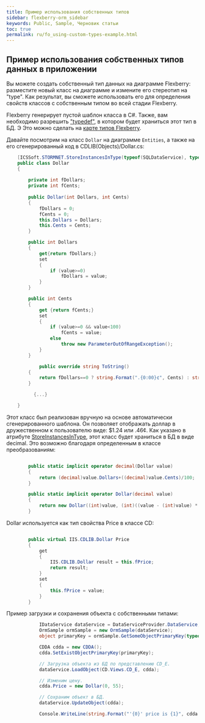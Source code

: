 ```yaml
---
title: Пример использования собственных типов
sidebar: flexberry-orm_sidebar
keywords: Public, Sample, Черновик статьи
toc: true
permalink: ru/fo_using-custom-types-example.html
---
```


## Пример использования собственных типов данных в приложении

Вы можете создать собственный тип данных на диаграмме Flexberry: разместите новый класс на диаграмме и измените его стереотип на "type".
Как результат, вы сможете использовать его для определения свойств классов с собственным типом во всей стадии Flexberry.

Flexberry генерирует пустой шаблон класса в C#. Также, вам необходимо разрешить ["typedef"](classes-with-stereotype-typedef.html), в котором будет храниться этот тип в БД. Э Это можно сделать на [карте типов Flexberry](fd_types-map.html).

Давайте посмотрим на класс `Dollar` на диаграмме `Entities`, а также на его сгенерированный код в CDLIB(Objects)/Dollar.cs:

```csharp
    [ICSSoft.STORMNET.StoreInstancesInType(typeof(SQLDataService), typeof(decimal))]
    public class Dollar
    {
        
		private int fDollars;
		private int fCents;
        
        public Dollar(int Dollars, int Cents)
		{
			fDollars = 0;
			fCents = 0;
            this.Dollars = Dollars;
            this.Cents = Cents;
		}

		public int Dollars 
		{
			get{return fDollars;}
			set 
			{
				if (value>=0) 
					fDollars = value; 
			}
		}

		public int Cents
		{
			get {return fCents;}
			set
			{
				if (value>=0 && value<100)
					fCents = value;
				else
					throw new ParameterOutOfRangeException();
			}
		}

	        public override string ToString()
		{
			return fDollars==0 ? string.Format(".{0:00}¢", Cents) : string.Format("${0}.{1:00}", Dollars, Cents) ;
		}

          {...}

    }
```

Этот класс был реализован вручную на основе автоматически сгенерированного шаблона. Он позволяет отображать доллар в дружественном к пользователю виде: $1.24 или .46¢.
Как указано в атрибуте [StoreInstancesInType](fo_convert-type-property-object-data-to-type-storage.html), этот класс будет храниться в БД в виде decimal. Это возможно благодаря определенным в классе преобразованиям:

```csharp

        public static implicit operator decimal(Dollar value)
		{
			return (decimal)value.Dollars+((decimal)value.Cents)/100;
		}

        public static implicit operator Dollar(decimal value)
		{
            return new Dollar((int)value, (int)((value - (int)value) * 100));
		}
```

Dollar используется как тип свойства Price в классе CD:

```csharp

        public virtual IIS.CDLIB.Dollar Price
        {
            get
            {
                IIS.CDLIB.Dollar result = this.fPrice;
                return result;
            }
            set
            {
                this.fPrice = value;
            }
        }
```

Пример загрузки и сохранения объекта с собственными типами:

```csharp
            IDataService dataService = DataServiceProvider.DataService;
            OrmSample ormSample = new OrmSample(dataService);
            object primaryKey = ormSample.GetSomeObjectPrimaryKey(typeof(CDDA));

            CDDA cdda = new CDDA();
            cdda.SetExistObjectPrimaryKey(primaryKey);

            // Загрузка объекта из БД по представлению CD_E.
            dataService.LoadObject(CD.Views.CD_E, cdda);

            // Изменим цену.
            cdda.Price = new Dollar(0, 55);

            // Сохраним объект в БД.
            dataService.UpdateObject(cdda);

            Console.WriteLine(string.Format("'{0}' price is {1}", cdda.Name, cdda.Price));
```